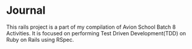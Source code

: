 # Journal

This rails project is a part of my compilation of Avion School Batch 8 Activities. It is focused on performing Test Driven Development(TDD) on Ruby on Rails using RSpec. <!-- It is deployed on Heroku and can be accessed through this [link](). -->

<!-- # README

This README would normally document whatever steps are necessary to get the
application up and running.

Things you may want to cover:

* Ruby version

* System dependencies

* Configuration

* Database creation

* Database initialization

* How to run the test suite

* Services (job queues, cache servers, search engines, etc.)

* Deployment instructions

* ... -->
